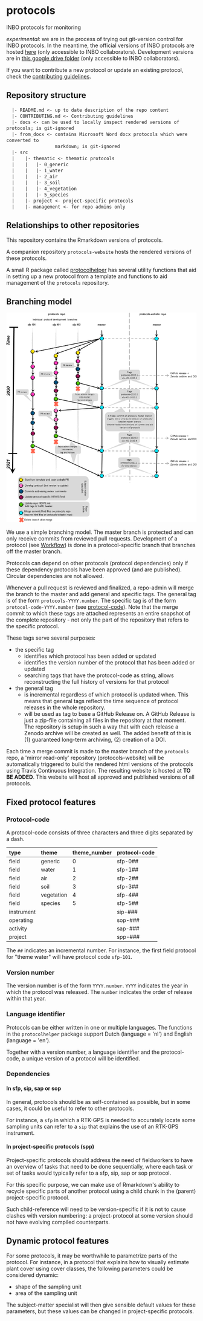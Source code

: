 # protocols

INBO protocols for monitoring

*experimental*: we are in the process of trying out git-version control for INBO protocols. In the meantime, the official versions of INBO protocols are hosted [here](https://sites.google.com/a/inbo.be/veldprotocols/) (only accessible to INBO collaborators). 
Development versions are in [this google drive folder](https://drive.google.com/drive/folders/0BzUqT1wpznBXY2ZqaXh2a0tyd2M) (only accessible to INBO collaborators). 


If you want to contribute a new protocol or update an existing protocol, check the [contributing guidelines](CONTRIBUTING.md).

## Repository structure

```
  |- README.md <- up to date description of the repo content
  |- CONTRIBUTING.md <- Contributing guidelines
  |- docs <- can be used to locally inspect rendered versions of protocols; is git-ignored
  |- from_docx <- contains Microsoft Word docx protocols which were converted to 
                  markdown; is git-ignored
  |- src
  |    |- thematic <- thematic protocols
  |    |   |- 0_generic
  |    |   |- 1_water 
  |    |   |- 2_air 
  |    |   |- 3_soil 
  |    |   |- 4_vegetation 
  |    |   |- 5_species
  |    |- project <- project-specific protocols
  |    |- management <- for repo admins only
```

## Relationships to other repositories

This repository contains the Rmarkdown versions of protocols. 

A companion repository `protocols-website` hosts the rendered versions of these protocols.

A small R package called [protocolhelper](https://github.com/inbo/protocolhelper) has several utility functions that aid in setting up a new protocol from a template and functions to aid management of the `protocols` repository.



## Branching model

![](src/management/protocols-gitflow-model.png)


We use a simple branching model. 
The master branch is protected and can only receive commits from reviewed pull requests.
Development of a protocol (see [Workflow](#workflow)) is done in a protocol-specific branch that branches off the master branch.

Protocols can depend on other protocols (protocol dependencies) only if these dependency protocols have been approved (and are published). 
Circular dependencies are not allowed.

Whenever a pull request is reviewed and finalized, a repo-admin will merge the branch to the master and add general and specific tags. 
The general tag is of the form `protocols-YYYY.number`.
The specific tag is of the form `protocol-code-YYYY.number` (see [protocol-code](#-protocol-code)).
Note that the merge commit to which these tags are attached represents an entire snapshot of the complete repository - not only the part of the repository that refers to the specific protocol. 

These tags serve several purposes:

- the specific tag 
    - identifies which protocol has been added or updated 
    - identifies the version number of the protocol that has been 
added or updated
    - searching tags that have the protocol-code as string, allows reconstructing
    the full history of versions for that protocol
- the general tag 
    - is incremental regardless of which protocol is updated when.
    This means that general tags reflect the time sequence of protocol releases in the whole repository.
    - will be used as tag to base a GitHub Release on. A GitHub Release is just     a zip-file containing all files in the repository at that moment. The repository is setup in such a way that with each release a Zenodo archive will be created as well. The added benefit of this is (1) guaranteed long-term archiving, (2) creation of a DOI.


Each time a merge commit is made to the master branch of the `protocols` repo, a 'mirror read-only' repository (protocols-website) will be automatically triggered to build the rendered html versions of the protocols using Travis Continuous Integration.
The resulting website is hosted at **TO BE ADDED**.
This website will host all approved and published versions of all protocols.

## Fixed protocol features

### Protocol-code

A protocol-code consists of three characters and three digits separated by a dash.

|type             |theme      |theme_number |protocol-code
|:----------------|:----------|:------------|:------------|
|field            |generic    |0            |sfp-0##
|field            |water      |1            |sfp-1##
|field            |air        |2            |sfp-2##
|field            |soil       |3            |sfp-3##
|field            |vegetation |4            |sfp-4##
|field            |species    |5            |sfp-5##
|instrument       |           |             |sip-###
|operating        |           |             |sop-###
|activity         |           |             |sap-###
|project          |           |             |spp-###

The `##` indicates an incremental number. For instance, the first field protocol for "theme water" will have protocol code `sfp-101`.

### Version number

The version number is of the form `YYYY.number`. `YYYY` indicates the year in which the protocol was released. The `number` indicates the order of release within that year.

### Language identifier

Protocols can be either written in one or multiple languages. The functions in the `protocolhelper` package support Dutch (language = 'nl') and English (language = 'en').

Together with a version number, a language identifier and the protocol-code, a unique version of a protocol will be identified.

### Dependencies

#### In sfp, sip, sap or sop

In general, protocols should be as self-contained as possible, but in some cases, it could be useful to refer to other protocols.

For instance, a `sfp` in which a RTK-GPS is needed to accurately locate some sampling units can refer to a `sip` that explains the use of an RTK-GPS instrument.

#### In project-specific protocols (spp)

Project-specific protocols should address the need of fieldworkers to have an overview of tasks that need to be done sequentially, where each task or set of tasks would typically refer to a sfp, sip, sap or sop protocol.

For this specific purpose, we can make use of Rmarkdown's ability to recycle  specific parts of another protocol using a child chunk in the (parent) project-specific protocol.

Such child-reference will need to be version-specific if it is not to cause clashes with version numbering: a project-protocol at some version should not have evolving compiled counterparts.

## Dynamic protocol features

For some protocols, it may be worthwhile to parametrize parts of the protocol. 
For instance, in a protocol that explains how to visually estimate plant cover using cover classes, the following parameters could be considered dynamic:

- shape of the sampling unit
- area of the sampling unit

The subject-matter specialist will then give sensible default values for these parameters, but these values can be changed in project-specific protocols.


